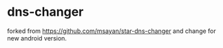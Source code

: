 # dns-changer
forked from https://github.com/msayan/star-dns-changer and change for new android version.

